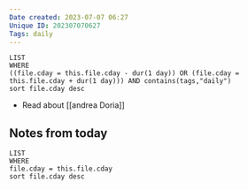 ```yaml
---
Date created: 2023-07-07 06:27
Unique ID: 202307070627
Tags: daily
---
```

``` dataview
LIST
WHERE 
((file.cday = this.file.cday - dur(1 day)) OR (file.cday = this.file.cday + dur(1 day))) AND contains(tags,"daily")
sort file.cday desc
```
- Read about [[andrea Doria]]
## Notes from today
``` dataview
LIST
WHERE 
file.cday = this.file.cday
sort file.cday desc
```

